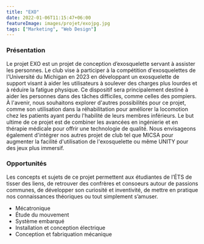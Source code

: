 ```yaml
---
title: "EXO"
date: 2022-01-06T11:15:47+06:00
featureImage: images/projet/exojpg.jpg
tags: ["Marketing", "Web Design"]
---
```


### Présentation 
  
  Le projet EXO est un projet de conception d’exosquelette servant à assister les personnes. Le club vise à participer à la compétition d'exosquelettes de l'Université du Michigan en 2023 en développant un exosquelette de support visant à aider les utilisateurs à soulever des charges plus lourdes et à réduire la fatigue physique. Ce dispositif sera principalement destiné à aider les personnes dans des tâches difficiles, comme celles des pompiers. À l'avenir, nous souhaitons explorer d'autres possibilités pour ce projet, comme son utilisation dans la réhabilitation pour améliorer la locomotion chez les patients ayant perdu l'habilité de leurs membres inférieurs. Le but ultime de ce projet est de combiner les avancées en ingénierie et en thérapie médicale pour offrir une technologie de qualité. Nous envisageons également d'intégrer nos autres projet de club tel que MICSA pour augmenter la facilité d'utilisation de l'exosquelette ou même UNITY pour des jeux plus immersif.
  
### Opportunités

  Les concepts et sujets de ce projet permettent aux étudiantes de l’ÉTS de tisser des liens, de retrouver des confrères et consoeurs autour de passions communes, de développer son curiosité et inventivité, de mettre en pratique nos connaissances théoriques ou tout simplement s’amuser.
  
- Mécatronique
- Étude du mouvement
- Système embarqué
- Installation et conception électrique
- Conception et fabriquation mécanique
